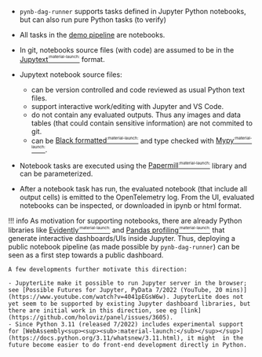 - `pynb-dag-runner` supports tasks defined in Jupyter Python notebooks, but can also run pure Python tasks (to verify)
- All tasks in the [demo pipeline](/live-demos/mnist-digits-demo-pipeline/) are notebooks.
- In git, notebooks source files (with code) are assumed to be in the [Jupytext<sup><sup><sub>:material-launch:</sub></sup></sup>](https://jupytext.readthedocs.io/en/latest/) format.
- Jupytext notebook source files:

    - can be version controlled and code reviewed as usual Python text files.
    - support interactive work/editing with Jupyter and VS Code.
    - do not contain any evaluated outputs. Thus any images and data tables (that could contain sensitive information) are not commited to git.
    - can be [Black formatted<sup><sup><sub>:material-launch:</sub></sup></sup>](https://black.readthedocs.io/en/stable/) and type checked with [Mypy<sup><sup><sub>:material-launch:</sub></sup></sup>](http://mypy-lang.org/).

- Notebook tasks are executed using the [Papermill<sup><sup><sub>:material-launch:</sub></sup></sup>](https://papermill.readthedocs.io/en/latest/) library and can be parameterized.
- After a notebook task has run, the evaluated notebook (that include all output cells) is emitted to the OpenTelemetry log. From the UI, evaluated notebooks can be inspected, or downloaded in ipynb or html format.

!!! info
    As motivation for supporting notebooks, there are already Python libraries like [Evidently<sup><sup><sub>:material-launch:</sub></sup></sup>](https://evidentlyai.com/) and [Pandas profiling<sup><sup><sub>:material-launch:</sub></sup></sup>](https://pandas-profiling.ydata.ai) that generate interactive dashboards/UIs inside Jupyter.
    Thus, deploying a public notebook pipeline (as made possible by `pynb-dag-runner`) can be seen as a first step towards a public dashboard.

    A few developments further motivate this direction:

    - JupyterLite make it possible to run Jupyter server in the browser; see [Possible Futures for Jupyter, PyData 7/2022 (YouTube, 20 mins)](https://www.youtube.com/watch?v=4041pEGsW6w). JupyterLite does not yet seem to be supported by existing Jupyter dashboard libraries, but there are initial work in this direction, see eg [link](https://github.com/holoviz/panel/issues/3605).
    - Since Python 3.11 (released 7/2022) includes experimental support for [WebAssembly<sup><sup><sub>:material-launch:</sub></sup></sup>](https://docs.python.org/3.11/whatsnew/3.11.html), it might  in the future become easier to do front-end development directly in Python.
